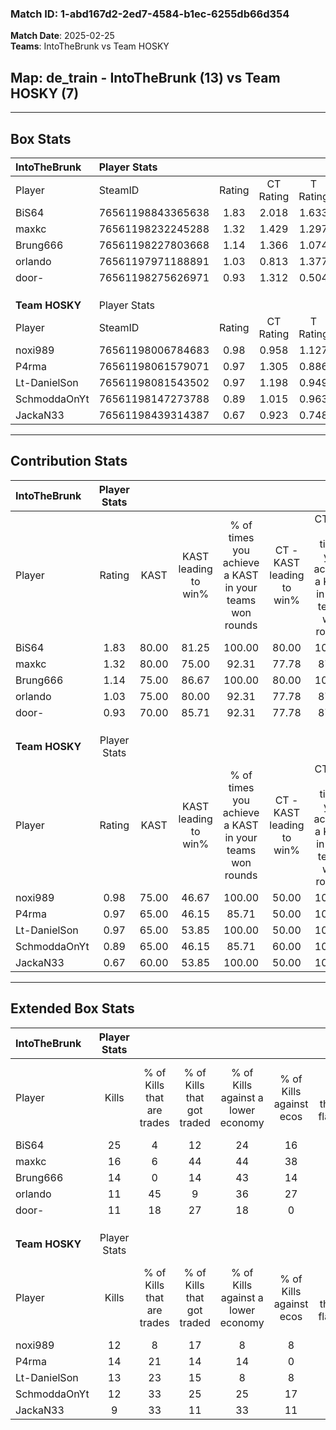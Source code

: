 ### Match ID: 1-abd167d2-2ed7-4584-b1ec-6255db66d354  
**Match Date**: 2025-02-25  
**Teams**: IntoTheBrunk vs Team HOSKY  

## **Map**: de_train - IntoTheBrunk (13) vs Team HOSKY (7)  
---  

## Box Stats  

| **IntoTheBrunk** | Player Stats      |        |           |          |       |       |       |         |        |      |     |
| :- | :- | :-: | :-: | :-: | :-: | :-: | :-: | :-: | :-: | :-: | :-: |
| Player           | SteamID           | Rating | CT Rating | T Rating | KAST  |  ADR  | Kills | Assists | Deaths | K/D  | HS% |
| BiS64            | 76561198843365638 |  1.83  |   2.018   |  1.633   | 80.00 | 112.1 |  25   |    2    |   10   | 2.50 | 40  |
| maxkc            | 76561198232245288 |  1.32  |   1.429   |  1.297   | 80.00 | 87.8  |  16   |    5    |   12   | 1.33 | 68  |
| Brung666         | 76561198227803668 |  1.14  |   1.366   |  1.074   | 75.00 | 72.9  |  14   |    3    |   12   | 1.17 | 35  |
| orlando          | 76561197971188891 |  1.03  |   0.813   |  1.377   | 75.00 | 59.2  |  11   |    4    |   10   | 1.10 | 36  |
| door-            | 76561198275626971 |  0.93  |   1.312   |  0.504   | 70.00 | 81.8  |  11   |   10    |   16   | 0.69 | 63  |
|                  |                   |        |           |          |       |       |       |         |        |      |     |
|                  |                   |        |           |          |       |       |       |         |        |      |     |
|                  |                   |        |           |          |       |       |       |         |        |      |     |
| **Team HOSKY**   | Player Stats      |        |           |          |       |       |       |         |        |      |     |
| Player           | SteamID           | Rating | CT Rating | T Rating | KAST  |  ADR  | Kills | Assists | Deaths | K/D  | HS% |
| noxi989          | 76561198006784683 |  0.98  |   0.958   |  1.127   | 75.00 | 85.4  |  12   |    1    |   16   | 0.75 | 66  |
| P4rma            | 76561198061579071 |  0.97  |   1.305   |  0.886   | 65.00 | 72.1  |  14   |    0    |   15   | 0.93 | 50  |
| Lt-DanielSon     | 76561198081543502 |  0.97  |   1.198   |  0.949   | 65.00 | 72.9  |  13   |    2    |   14   | 0.93 | 30  |
| SchmoddaOnYt     | 76561198147273788 |  0.89  |   1.015   |  0.963   | 65.00 | 81.4  |  12   |    6    |   17   | 0.71 | 75  |
| JackaN33         | 76561198439314387 |  0.67  |   0.923   |  0.748   | 60.00 | 52.0  |   9   |    4    |   15   | 0.60 | 66  |
---  

## Contribution Stats  

| **IntoTheBrunk** | Player Stats |       |                      |                                                        |                           |                                                             |                          |                                                            |
| :- | :-: | :-: | :-: | :-: | :-: | :-: | :-: | :-: |
| Player           |    Rating    | KAST  | KAST leading to win% | % of times you achieve a KAST in your teams won rounds | CT - KAST leading to win% | CT - % of times you achieve a KAST in your teams won rounds | T - KAST leading to win% | T - % of times you achieve a KAST in your teams won rounds |
| BiS64            |     1.83     | 80.00 |        81.25         |                         100.00                         |           80.00           |                           100.00                            |          83.33           |                           100.00                           |
| maxkc            |     1.32     | 80.00 |        75.00         |                         92.31                          |           77.78           |                            87.50                            |          71.43           |                           100.00                           |
| Brung666         |     1.14     | 75.00 |        86.67         |                         100.00                         |           80.00           |                           100.00                            |          100.00          |                           100.00                           |
| orlando          |     1.03     | 75.00 |        80.00         |                         92.31                          |           77.78           |                            87.50                            |          83.33           |                           100.00                           |
| door-            |     0.93     | 70.00 |        85.71         |                         92.31                          |           77.78           |                            87.50                            |          100.00          |                           100.00                           |
|                  |              |       |                      |                                                        |                           |                                                             |                          |                                                            |
|                  |              |       |                      |                                                        |                           |                                                             |                          |                                                            |
|                  |              |       |                      |                                                        |                           |                                                             |                          |                                                            |
| **Team HOSKY**   | Player Stats |       |                      |                                                        |                           |                                                             |                          |                                                            |
| Player           |    Rating    | KAST  | KAST leading to win% | % of times you achieve a KAST in your teams won rounds | CT - KAST leading to win% | CT - % of times you achieve a KAST in your teams won rounds | T - KAST leading to win% | T - % of times you achieve a KAST in your teams won rounds |
| noxi989          |     0.98     | 75.00 |        46.67         |                         100.00                         |           50.00           |                           100.00                            |          44.44           |                           100.00                           |
| P4rma            |     0.97     | 65.00 |        46.15         |                         85.71                          |           50.00           |                           100.00                            |          42.86           |                           75.00                            |
| Lt-DanielSon     |     0.97     | 65.00 |        53.85         |                         100.00                         |           50.00           |                           100.00                            |          57.14           |                           100.00                           |
| SchmoddaOnYt     |     0.89     | 65.00 |        46.15         |                         85.71                          |           60.00           |                           100.00                            |          37.50           |                           75.00                            |
| JackaN33         |     0.67     | 60.00 |        53.85         |                         100.00                         |           50.00           |                           100.00                            |          57.14           |                           100.00                           |
---  

## Extended Box Stats  

| **IntoTheBrunk** | Player Stats |                            |                            |                                    |                         |                              |                                 |        |                             |                                     |                          |                               |                            |
| :- | :-: | :-: | :-: | :-: | :-: | :-: | :-: | :-: | :-: | :-: | :-: | :-: | :-: |
| Player           |    Kills     | % of Kills that are trades | % of Kills that got traded | % of Kills against a lower economy | % of Kills against ecos | % of Kills that are flawless | % of Kills that are close duels | Deaths | % of Deaths that get traded | % of Deaths against a lower economy | % of Deaths against ecos | % of Deaths that are flawless | % of Deaths that are close |
| BiS64            |      25      |             4              |             12             |                 24                 |           16            |              76              |                8                |   10   |             20              |                 30                  |            10            |              90               |             0              |
| maxkc            |      16      |             6              |             44             |                 44                 |           38            |              63              |                6                |   12   |             17              |                 17                  |            8             |              42               |             0              |
| Brung666         |      14      |             0              |             14             |                 43                 |           14            |              64              |               29                |   12   |             33              |                  0                  |            0             |              67               |             8              |
| orlando          |      11      |             45             |             9              |                 36                 |           27            |              64              |                9                |   10   |              0              |                 20                  |            0             |              40               |             10             |
| door-            |      11      |             18             |             27             |                 18                 |            0            |              55              |                9                |   16   |             13              |                 25                  |            19            |              38               |             19             |
|                  |              |                            |                            |                                    |                         |                              |                                 |        |                             |                                     |                          |                               |                            |
|                  |              |                            |                            |                                    |                         |                              |                                 |        |                             |                                     |                          |                               |                            |
|                  |              |                            |                            |                                    |                         |                              |                                 |        |                             |                                     |                          |                               |                            |
| **Team HOSKY**   | Player Stats |                            |                            |                                    |                         |                              |                                 |        |                             |                                     |                          |                               |                            |
| Player           |    Kills     | % of Kills that are trades | % of Kills that got traded | % of Kills against a lower economy | % of Kills against ecos | % of Kills that are flawless | % of Kills that are close duels | Deaths | % of Deaths that get traded | % of Deaths against a lower economy | % of Deaths against ecos | % of Deaths that are flawless | % of Deaths that are close |
| noxi989          |      12      |             8              |             17             |                 8                  |            8            |              42              |               33                |   16   |             19              |                  6                  |            0             |              63               |             13             |
| P4rma            |      14      |             21             |             14             |                 14                 |            0            |              50              |                7                |   15   |             20              |                  0                  |            0             |              67               |             13             |
| Lt-DanielSon     |      13      |             23             |             15             |                 8                  |            8            |              62              |                0                |   14   |             21              |                  7                  |            0             |              64               |             21             |
| SchmoddaOnYt     |      12      |             33             |             25             |                 25                 |           17            |              58              |                0                |   17   |             18              |                  6                  |            6             |              59               |             6              |
| JackaN33         |      9       |             33             |             11             |                 33                 |           11            |              44              |                0                |   15   |             27              |                  0                  |            0             |              80               |             7              |
